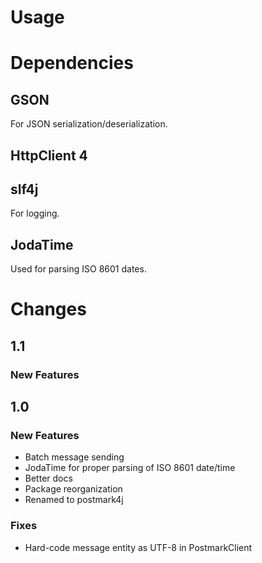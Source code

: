 # Usage

# Dependencies
## GSON
For JSON serialization/deserialization.
## HttpClient 4

## slf4j
For logging.
## JodaTime
Used for parsing ISO 8601 dates.
# Changes
## 1.1
### New Features

## 1.0
### New Features
* Batch message sending
* JodaTime for proper parsing of ISO 8601 date/time
* Better docs
* Package reorganization
* Renamed to postmark4j
### Fixes
* Hard-code message entity as UTF-8 in PostmarkClient
